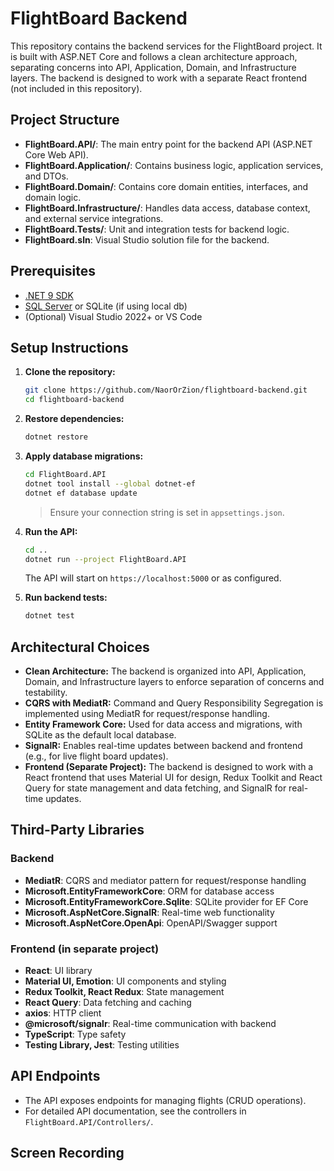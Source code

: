 # FlightBoard Backend

This repository contains the backend services for the FlightBoard project. It is built with ASP.NET Core and follows a clean architecture approach, separating concerns into API, Application, Domain, and Infrastructure layers. The backend is designed to work with a separate React frontend (not included in this repository).

## Project Structure

- **FlightBoard.API/**: The main entry point for the backend API (ASP.NET Core Web API).
- **FlightBoard.Application/**: Contains business logic, application services, and DTOs.
- **FlightBoard.Domain/**: Contains core domain entities, interfaces, and domain logic.
- **FlightBoard.Infrastructure/**: Handles data access, database context, and external service integrations.
- **FlightBoard.Tests/**: Unit and integration tests for backend logic.
- **FlightBoard.sln**: Visual Studio solution file for the backend.

## Prerequisites

- [.NET 9 SDK](https://dotnet.microsoft.com/en-us/download/dotnet/9.0)
- [SQL Server](https://www.microsoft.com/en-us/sql-server/sql-server-downloads) or SQLite (if using local db)
- (Optional) Visual Studio 2022+ or VS Code

## Setup Instructions

1. **Clone the repository:**

   ```sh
   git clone https://github.com/NaorOrZion/flightboard-backend.git
   cd flightboard-backend
   ```

2. **Restore dependencies:**

   ```sh
   dotnet restore
   ```

3. **Apply database migrations:**

   ```sh
   cd FlightBoard.API
   dotnet tool install --global dotnet-ef
   dotnet ef database update
   ```

   > Ensure your connection string is set in `appsettings.json`.

4. **Run the API:**

   ```sh
   cd ..
   dotnet run --project FlightBoard.API
   ```

   The API will start on `https://localhost:5000` or as configured.

5. **Run backend tests:**
   ```sh
   dotnet test
   ```

## Architectural Choices

- **Clean Architecture:** The backend is organized into API, Application, Domain, and Infrastructure layers to enforce separation of concerns and testability.
- **CQRS with MediatR:** Command and Query Responsibility Segregation is implemented using MediatR for request/response handling.
- **Entity Framework Core:** Used for data access and migrations, with SQLite as the default local database.
- **SignalR:** Enables real-time updates between backend and frontend (e.g., for live flight board updates).
- **Frontend (Separate Project):** The backend is designed to work with a React frontend that uses Material UI for design, Redux Toolkit and React Query for state management and data fetching, and SignalR for real-time updates.

## Third-Party Libraries

### Backend

- **MediatR**: CQRS and mediator pattern for request/response handling
- **Microsoft.EntityFrameworkCore**: ORM for database access
- **Microsoft.EntityFrameworkCore.Sqlite**: SQLite provider for EF Core
- **Microsoft.AspNetCore.SignalR**: Real-time web functionality
- **Microsoft.AspNetCore.OpenApi**: OpenAPI/Swagger support

### Frontend (in separate project)

- **React**: UI library
- **Material UI, Emotion**: UI components and styling
- **Redux Toolkit, React Redux**: State management
- **React Query**: Data fetching and caching
- **axios**: HTTP client
- **@microsoft/signalr**: Real-time communication with backend
- **TypeScript**: Type safety
- **Testing Library, Jest**: Testing utilities

## API Endpoints

- The API exposes endpoints for managing flights (CRUD operations).
- For detailed API documentation, see the controllers in `FlightBoard.API/Controllers/`.

## Screen Recording 



